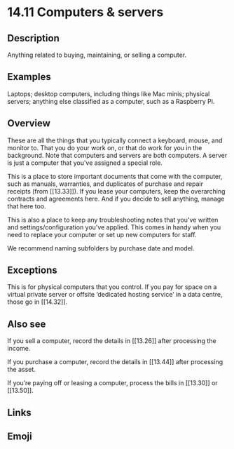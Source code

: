# 14.11 Computers & servers

## Description

Anything related to buying, maintaining, or selling a computer.

## Examples

Laptops; desktop computers, including things like Mac minis; physical servers; anything else classified as a computer, such as a Raspberry Pi.

## Overview

These are all the things that you typically connect a keyboard, mouse, and monitor to. That you do your work on, or that do work for you in the background. Note that computers and servers are both computers. A server is just a computer that you've assigned a special role.

This is a place to store important documents that come with the computer, such as manuals, warranties, and duplicates of purchase and repair receipts (from [[13.33]]). If you lease your computers, keep the overarching contracts and agreements here. And if you decide to sell anything, manage that here too.

This is also a place to keep any troubleshooting notes that you’ve written and settings/configuration you’ve applied. This comes in handy when you need to replace your computer or set up new computers for staff.

We recommend naming subfolders by purchase date and model.

## Exceptions

This is for physical computers that you control. If you pay for space on a virtual private server or offsite ‘dedicated hosting service’ in a data centre, those go in [[14.32]].

## Also see

If you sell a computer, record the details in [[13.26]] after processing the income.

If you purchase a computer, record the details in [[13.44]] after processing the asset.

If you’re paying off or leasing a computer, process the bills in [[13.30]] or [[13.50]].


## Links

## Emoji
